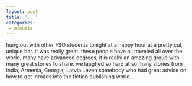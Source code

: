 ```yaml
---
layout: post
title: '...'
categories:
 - minutia
---
```


hung out with other FSO students tonight at a happy hour at a pretty cul, unique bar. it was really great. these people have all traveled all over the world, many have advanced degrees, it is really an amazing group with many great stories to share. we laughed so hard at so many stories from India, Armenia, Georgia, Latvia...even somebody who had great advice on how to get inroads into the fiction publishing world...

